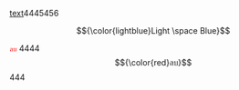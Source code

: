 <ins>text</ins>4445456

$${\color{lightblue}Light \space Blue}$$



<code style="color : red">ลบ</code>
4444$${\color{red}ลบ}$$ 444
